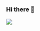 ### Hi there 👋
<img src="https://github-readme-stats.vercel.app/api/top-langs?username=Yong509&hide=html,java,CMake,c%2B%2B,css&layout=compact&theme=tokyonight"/>

<!--
**Yong509/Yong509** is a ✨ _special_ ✨ repository because its `README.md` (this file) appears on your GitHub profile.

Here are some ideas to get you started:

- 🔭 I’m currently working on ...
- 🌱 I’m currently learning ...
- 👯 I’m looking to collaborate on ...
- 🤔 I’m looking for help with ...
- 💬 Ask me about ...
- 📫 How to reach me: ...
- 😄 Pronouns: ...
- ⚡ Fun fact: ...
-->





